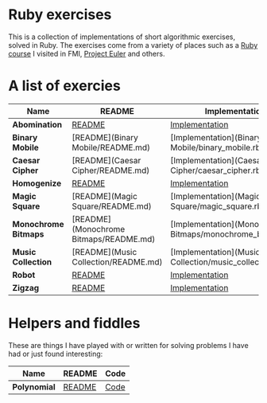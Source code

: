 # Ruby exercises

This is a collection of implementations of short algorithmic exercises, solved in Ruby. The exercises come from a variety of places such as a [Ruby course](http://fmi.ruby.bg/) I visited in FMI, [Project Euler](http://projecteuler.net/) and others.

# A list of exercies

Name  | README  | Implementation | Tests | Source
--- | --- | --- | --- | ---
**Abomination** | [README](Abomination/README.md) | [Implementation](Abomination/abomination.rb) | [Tests](spec/abomination_spec.rb) | [FMI](http://2012.fmi.ruby.bg/challenges/5)
**Binary Mobile** | [README](Binary Mobile/README.md) | [Implementation](Binary Mobile/binary_mobile.rb) | [Tests](spec/binary_mobile_spec.rb) | [FMI](http://2012.fmi.ruby.bg/challenges/3)
**Caesar Cipher** | [README](Caesar Cipher/README.md) | [Implementation](Caesar Cipher/caesar_cipher.rb) | [Tests](spec/caesar_cipher_spec.rb) | [FMI](http://2012.fmi.ruby.bg/challenges/2)
**Homogenize** | [README](Homogenize/README.md) | [Implementation](Homogenize/homogenize.rb) | [Tests](spec/homogenize_spec.rb) | [FMI](http://fmi.ruby.bg/challenges/2)
**Magic Square** | [README](Magic Square/README.md) | [Implementation](Magic Square/magic_square.rb) | [Tests](spec/magic_square_spec.rb) | [FMI](http://2012.fmi.ruby.bg/challenges/1)
**Monochrome Bitmaps** | [README](Monochrome Bitmaps/README.md) | [Implementation](Monochrome Bitmaps/monochrome_bitmaps.rb) | [Tests](spec/monochrome_bitmaps_spec.rb) | [FMI](http://2012.fmi.ruby.bg/challenges/4)
**Music Collection** | [README](Music Collection/README.md) | [Implementation](Music Collection/music_collection.rb) | [Tests](spec/music_collection_spec.rb) | [FMI](http://2012.fmi.ruby.bg/tasks/2)
**Robot** | [README](Robot/README.md) | [Implementation](Robot/robot.rb) | [Tests](spec/robot_spec.rb) | [FMI](http://2012.fmi.ruby.bg/challenges/6)
**Zigzag** | [README](Zigzag/README.md) | [Implementation](Zigzag/zigzag.rb) | [Tests](spec/zigzag_spec.rb) | [FMI](http://fmi.ruby.bg/challenges/1)

# Helpers and fiddles

These are things I have played with or written for solving problems I have had or just found interesting:

Name | README | Code
--- | --- | ---
**Polynomial** | [README](Polynomial/README.md) | [Code](Polynomial/polynomial.rb)
